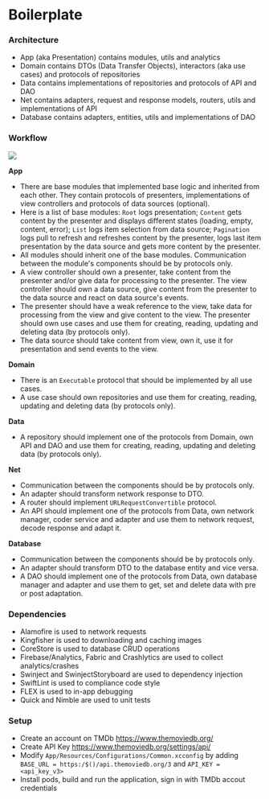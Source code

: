 # Boilerplate #

### Architecture ###

* App (aka Presentation) contains modules, utils and analytics
* Domain contains DTOs (Data Transfer Objects), interactors (aka use cases) and protocols of repositories
* Data contains implementations of repositories and protocols of API and DAO
* Net contains adapters, request and response models, routers, utils and implementations of API
* Database contains adapters, entities, utils and implementations of DAO

### Workflow ###

<img src="https://habrastorage.org/web/531/04c/89d/53104c89d9cf44a59c95e351b7485574.png">

**App**
* There are base modules that implemented base logic and inherited from each other. They contain protocols of presenters, implementations of view controllers and protocols of data sources (optional).
* Here is a list of base modules: `Root` logs presentation; `Content` gets content by the presenter and displays different states (loading, empty, content, error); `List` logs item selection from data source; `Pagination` logs pull to refresh and refreshes content by the presenter, logs last item presentation by the data source and gets more content by the presenter.
* All modules should inherit one of the base modules. Communication between the module's components should be by protocols only.
* A view controller should own a presenter, take content from the presenter and/or give data for processing to the presenter. The view controller should own a data source, give content from the presenter to the data source and react on data source's events.
* The presenter should have a weak reference to the view, take data for processing from the view and give content to the view. The presenter should own use cases and use them for creating, reading, updating and deleting data (by protocols only).
* The data source should take content from view, own it, use it for presentation and send events to the view.

**Domain**
* There is an `Executable` protocol that should be implemented by all use cases.
* A use case should own repositories and use them for creating, reading, updating and deleting data (by protocols only).

**Data**
* A repository should implement one of the protocols from Domain, own API and DAO and use them for creating, reading, updating and deleting data (by protocols only).

**Net**
* Communication between the components should be by protocols only.
* An adapter should transform network response to DTO.
* A router should implement `URLRequestConvertible` protocol.
* An API should implement one of the protocols from Data, own network manager, coder service and adapter and use them to network request, decode response and adapt it.

**Database**
* Communication between the components should be by protocols only.
* An adapter should transform DTO to the database entity and vice versa.
* A DAO should implement one of the protocols from Data, own database manager and adapter and use them to get, set and delete data with pre or post adaptation.

### Dependencies ###

* Alamofire is used to network requests
* Kingfisher is used to downloading and caching images
* CoreStore is used to database CRUD operations
* Firebase/Analytics, Fabric and Crashlytics are used to collect analytics/crashes
* Swinject and SwinjectStoryboard are used to dependency injection
* SwiftLint is used to compliance code style
* FLEX is used to in-app debugging
* Quick and Nimble are used to unit tests

### Setup ###

* Create an account on TMDb https://www.themoviedb.org/
* Create API Key https://www.themoviedb.org/settings/api/
* Modify `App/Resources/Configurations/Common.xcconfig` by adding `BASE_URL = https:/$()/api.themoviedb.org/3` and `API_KEY = <api_key_v3>`
* Install pods, build and run the application, sign in with TMDb accout credentials
